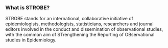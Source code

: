 ### What is STROBE?
STROBE stands for an international, collaborative initiative of 
epidemiologists, methodologists, statisticians, researchers and journal editors 
involved in the conduct and dissemination of observational studies, 
with the common aim of STrengthening the Reporting of OBservational studies in Epidemiology.
